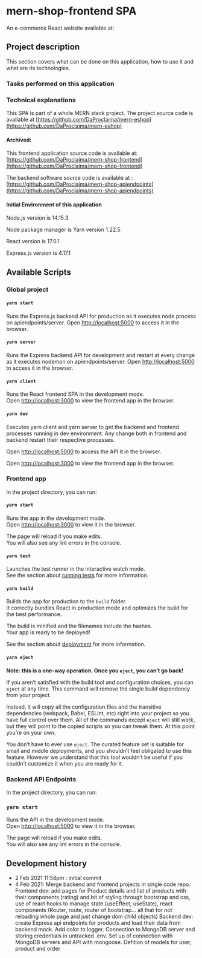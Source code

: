 # mern-shop-frontend SPA
An e-commerce React website available at:

## Project description
This section covers what can be done on this application, how to use it and what are its technologies.

### Tasks performed on this application


### Technical explanations
 
This SPA is part of a whole MERN stack project. 
The project source code is available at [https://github.com/DaProclaima/mern-eshop](https://github.com/DaProclaima/mern-eshop)
#### Archived: 

This frontend application source code is available at: [https://github.com/DaProclaima/mern-shop-frontend](https://github.com/DaProclaima/mern-shop-frontend)

The backend software source code is available at : [https://github.com/DaProclaima/mern-shop-apiendpoints](https://github.com/DaProclaima/mern-shop-apiendpoints) 


#### Initial Environment of this application

Node.js version is 14.15.3

Node package manager is Yarn version 1.22.5

React version is 17.0.1

Express.js version is 4.17.1

## Available Scripts

### Global project

#### `yarn start`

Runs the Express.js backend API for production as it executes node process on apiendpoints/server.
Open [http://localhost:5000](http://localhost:5000) to access it in the browser.

#### `yarn server`

Runs the Express backend API for development and restart at every change as it executes nodemon 
on apiendpoints/server.
Open [http://localhost:5000](http://localhost:5000) to access it in the browser.

#### `yarn client`
Runs the React frontend SPA in the development mode.\
Open [http://localhost:3000](http://localhost:3000) to view the frontend app in the browser.

#### `yarn dev`
Executes yarn client and yarn server to get the backend and frontend processes running in dev environment. 
Any change both in frontend and backend restart their respective processes.

Open [http://localhost:5000](http://localhost:5000) to access the API it in the browser.

Open [http://localhost:3000](http://localhost:3000) to view the frontend app  in the browser.


### Frontend app
In the project directory, you can run:

#### `yarn start`

Runs the app in the development mode.\
Open [http://localhost:3000](http://localhost:3000) to view it in the browser.

The page will reload if you make edits.\
You will also see any lint errors in the console.

#### `yarn test`

Launches the test runner in the interactive watch mode.\
See the section about [running tests](https://facebook.github.io/create-react-app/docs/running-tests) for more information.

#### `yarn build`

Builds the app for production to the `build` folder.\
It correctly bundles React in production mode and optimizes the build for the best performance.

The build is minified and the filenames include the hashes.\
Your app is ready to be deployed!

See the section about [deployment](https://facebook.github.io/create-react-app/docs/deployment) for more information.

#### `yarn eject`

**Note: this is a one-way operation. Once you `eject`, you can’t go back!**

If you aren’t satisfied with the build tool and configuration choices, you can `eject` at any time. This command will remove the single build dependency from your project.

Instead, it will copy all the configuration files and the transitive dependencies (webpack, Babel, ESLint, etc) right into your project so you have full control over them. All of the commands except `eject` will still work, but they will point to the copied scripts so you can tweak them. At this point you’re on your own.

You don’t have to ever use `eject`. The curated feature set is suitable for small and middle deployments, and you shouldn’t feel obligated to use this feature. However we understand that this tool wouldn’t be useful if you couldn’t customize it when you are ready for it.

### Backend API Endpoints
In the project directory, you can run:

### `yarn start`

Runs the API in the development mode.\
Open [http://localhost:5000](http://localhost:3000) to view it in the browser.

The page will reload if you make edits.\
You will also see any lint errors in the console.

## Development history

- 2 Feb 2021 11:58pm : initial commit
- 4 Feb 2021: Merge backend and frontend projects in single code repo.
 Frontend dev: add pages for Product details and list of products with their components (rating) and bit of styling through bootstrap and css, use of react hooks to manage state (useEffect, useState), react components (Router, route, router of bootstrap... all that for not reloading whole page and just change dom child objects)
Backend dev: create Express api endpoints for products and load their data from backend mock. Add color to logger. Connection to MongoDB server and storing credentials in untracked .env. Set up of connection with MongoDB servers and API with mongoose. Defition of models for user, product and order


